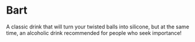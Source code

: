 # Bart
A classic drink that will turn your twisted balls into silicone, but at the same time, an alcoholic drink recommended for people who seek importance!
